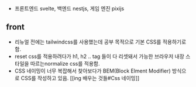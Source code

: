 - 프론트엔드 svelte, 백엔드 nestjs, 게임 엔진 pixijs

## front
- 리뉴얼 전에는 tailwindcss를 사용했는데 공부 목적으로 기본 CSS를 적용하기로 함.
- reset css를 적용하려다가 h1, h2 .. tag 들이 다 리셋돼서 가능한 브라우저 내장 스타일을 따르는normalize css를 적용함.
- CSS 네이밍이 너무 복잡해서 찾아보다가  BEM(Block Elment Modifier) 방식으로 CSS를 작성하고 있음. [[ing 배우는 것들#Css 네이밍]]
